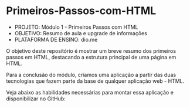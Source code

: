 # Primeiros-Passos-com-HTML
- PROJETO: Módulo 1 - Primeiros Passos com HTML<br/>
- OBJETIVO: Resumo de aula e upgrade de informações<br/>
- PLATAFORMA DE ENSINO: dio.me

O objetivo deste repositório é mostrar um breve resumo dos primeiros passos em HTML, destacando a estrutura principal de uma página em HTML.

Para a conclusão do módulo, criamos uma aplicação a partir das duas tecnologias que fazem parte da base de qualquer aplicação web - HTML.

Veja abaixo as habilidades necessárias para montar essa aplicação e disponibilizar no GitHub:
